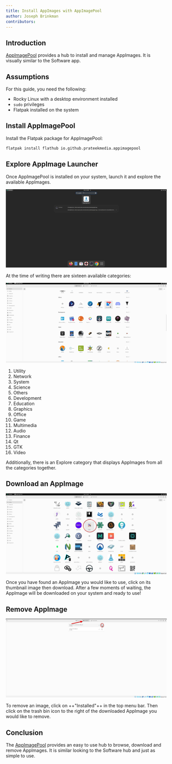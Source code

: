 ```yaml
---
title: Install AppImages with AppImagePool
author: Joseph Brinkman
contributors:
---
```


## Introduction

[AppImagePool](https://github.com/prateekmedia/appimagepool) provides a hub to install and manage AppImages. It is visually similar to the Software app. 

## Assumptions

For this guide, you need the following:

* Rocky Linux with a desktop environment installed
* `sudo` privileges
* Flatpak installed on the system

## Install AppImagePool

Install the Flatpak package for AppImagePool:

```bash
flatpak install flathub io.github.prateekmedia.appimagepool
```

## Explore AppImage Launcher

Once AppImagePool is installed on your system, launch it and explore the available AppImages.

![Launching AppImagePool](images/appimagepool/Timeline_1_01_07_22_15.jpg)

At the time of writing there are sixteen available categories:

![Explore AppImagePool](images/appimagepool/Timeline_1_01_10_39_46.jpg)

1. Utility
2. Network
3. System
4. Science
5. Others
6. Development
7. Education
8. Graphics
9. Office
10. Game
11. Multimedia
12. Audio
13. Finance
14. Qt
15. GTK
16. Video

Additionally, there is an Explore category that displays AppImages from all the categories together.

## Download an AppImage

![Remove downloaded AppImage](images/appimagepool/Timeline_1_01_11_14_47.jpg)

Once you have found an AppImage you would like to use, click on its thumbnail image then download. After a few moments of waiting, the AppImage will be downloaded on your system and ready to use!

## Remove AppImage

![Remove AppImage](images/appimagepool/Timeline_1_01_25_52_42.jpg)

To remove an image, click on ++"Installed"++ in the top menu bar. Then click on the trash bin icon to the right of the downloaded AppImage you would like to remove.

## Conclusion

The [AppImagePool](https://github.com/prateekmedia/appimagepool) provides an easy to use hub to browse, download and remove AppImages. It is similar looking to the Software hub and just as simple to use.
